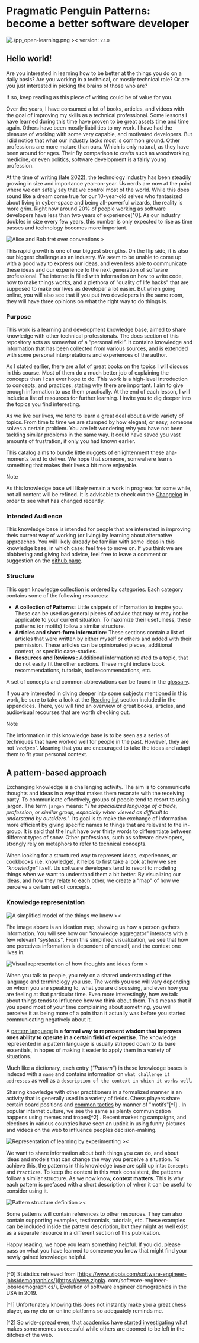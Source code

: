 # Pragmatic Penguin Patterns: become a better software developer

![./pp_open-learning.png ><](pp_open-learning.png)
version: <small>2.1.0</small>

## Hello world!

Are you interested in learning how to be better at the things you do on a daily basis?
Are you working in a technical, or mostly technical role?
Or are you just interested in picking the brains of those who are?

If so, keep reading as this piece of writing could be of value for you.

Over the years, I have consumed a lot of books, articles, and videos with the goal of improving my skills as a technical professional.
Some lessons I have learned during this time have proven to be great assets time and time again. Others have been mostly liabilities to 
my work.  I have had the pleasure of working with some very capable, and motivated developers. But I did notice that what our industry 
lacks most is common ground. Other professions are more mature than ours. Which is only natural, as they have been around for ages. Their 
By comparison to crafts such as woodworking, medicine, or even politics, software development is a fairly young profession. 

At the time of writing (late 2022), the technology industry has been steadily growing in size and importance year-on-year. 
Us nerds are now at the point where we can safely say that we control most of the world. While this does sound like a dream come true 
for our 10-year-old selves who fantasized about living in cyber-space and being all-powerful wizards, the reality is more grim.
Right now around 20% of people working as software developers have less than two years of experience[^0]. As our industry 
 doubles in size every few years, this number is only expected to rise as time passes and technology becomes more important.

![Alice and Bob fret over conventions >](./silly_standards.png ':size=420')

This rapid growth is one of our biggest strengths. On the flip side, it is also our biggest challenge as an industry.
We seem to be unable to come up with a good way to express our ideas, and even less able to communicate these ideas and our 
experience to the next generation of software professional. The internet is filled with information on how to write code, how to make 
things works, and a plethora of "quality of life hacks" that are supposed to make our lives as developer a lot easier.
But when going online, you will also see that if you put two developers in the same room, they will have three opinions on what the 
right way to do things is. 


### Purpose

This work is a learning and development knowledge base, aimed to share knowledge with other technical professionals.
The docs section of this repository acts as somewhat of a “personal wiki”. It contains knowledge and information that
has been collected from various sources, and is extended with some personal interpretations and
experiences of the author.

As I stated earlier, there are a lot of great books on the topics I will discuss in this course.
Most of them do a much better job of explaining the concepts than I can ever hope to do.
This work is a high-level introduction to concepts,  and practices, stating why there are important. I aim to give
enough information to use them practically. At the end of each lesson, I will include a list of resources for further learning.
I invite you to dig deeper into the topics you find interesting.

As we live our lives, we tend to learn a great deal about a wide variety of topics.
From time to time we are stumped by how elegant, or easy, someone solves a certain problem. You are left wondering
why you have not been tackling similar problems in the same way. It could have saved you vast amounts of frustration, if
only you had known earlier.

This catalog aims to bundle little nuggets of enlightenment these aha-moments tend to deliver.
We hope that someone, somewhere learns something that makes their lives a bit more enjoyable.

> [!NOTE]
> As this knowledge base will likely remain a work in progress for some while,
> not all content will be refined. It is advisable to check out the [Changelog](/X_Appendix/HOME?id=changelog) in order
> to see what has changed recently.

### Intended Audience

This knowledge base is intended for people that are interested in improving theis current way of working (or living)
by learning about alternative approaches.
You will likely already be familiar with some ideas in this knowledge base, in which case: feel free to
move on. If you think we are blabbering and giving bad advice, feel free to leave a comment or suggestion
on the [github page](https://github.com/sddevelopment-be/penguin-pragmatic-patterns).

### Structure

This open knowledge collection is ordered by categories. Each category contains some of the following
resources:

- **A collection of Patterns:** Little snippets of information to inspire you. These can be used as general pieces of
  advice that may or may not be applicable to your current situation. To maximize their usefulness, these patterns (or
  motifs) follow a similar structure.
- **Articles and short-form information:** These sections contain a list of articles that were written by either myself
  or others and added with their permission. These articles can be opinionated pieces, additional context, or specific
  case-studies.
- **Resources and Reviews :** Additional information related to a topic, that do not easily fit the other sections.
  These might include book recommendations, tutorials, tool recommendations, etc.

A set of concepts and common abbreviations can be found in the [glossary](/X_Appendix/Glossary/HOME).

If you are interested in diving deeper into some subjects mentioned in this work, be sure to take a look at
the [Reading list](/X_Appendix/Learning_Materials/HOME) section included in the appendices. There, you will find an
overview of great books, articles, and audiovisual recourses that are worth checking out.

> [!NOTE]
> The information in this knowledge base is to be seen as a series of techniques that have worked well for people in the past.
> However, they are not _'recipes'_. Meaning that you are encouraged to take the ideas and adapt them to fit your personal context.


## A pattern-based approach

Exchanging knowledge is a challenging activity. The aim is to communicate thoughts and ideas in a way that makes them
resonate with the receiving party. To communicate effectively, groups of people tend to resort to using jargon.
The term `jargon` means: _"The specialized language of a trade, profession, or similar group,
especially when viewed as difficult to understand by outsiders."_.
Its goal is to make the exchange of information more efficient by giving specific names to things that are relevant to
the in-group. It is said that the Inuit have over thirty words to differentiate between different types of snow.
Other professions, such as software developers, strongly rely on metaphors to refer to technical concepts.

When looking for a structured way to represent ideas, experiences, or cookbooks (i.e. knowledge), it helps to first take
a look at how we see _"knowledge"_ itself. Us software developers tend to resort to modeling things when we want to
understand them a bit better. By visualizing our ideas, and how they relate to each other, we create a "map" of how we
perceive a certain set of concepts.

### Knowledge representation

![A simplified model of the things we know ><](./knowledge_gathering.png ':size=680')

The image above is an ideation map, showing us how a person gathers information. You will see how our "knowledge aggregator" interacts with
a few relevant _"systems"_. From this simplified visualization, we see that how one perceives information is dependent of oneself, and the context
one lives in.

![Visual representation of how thoughts and ideas form >](structurizr-BeliefDomain.png ':size=360')

When you talk to people, you rely on a shared understanding of the language and terminology you use. The words you use will vary depending on
whom you are speaking to, what you are discussing, and even how you are feeling at that particular time. Even more interestingly,
how we talk about things tends to influence how we think about them. This means that if you spend most of your time complaining about something,
you will perceive it as being more of a pain than it actually was before you started communicating negatively about it.

A [pattern language](/X_Appendix/Glossary/HOME?id=pattern-language) is **a formal way to represent wisdom that improves ones ability to operate in a
certain field of expertise**. The
knowledge represented in a pattern language is usually stripped down to its bare essentials, in hopes of making it easier to apply them in a
variety of situations.

Much like a dictionary, each entry (_"Pattern"_) in these knowledge bases is indexed with a `name` and contains information
on `what challenge it addresses` as well as a `description of the context in which it works well`.

Sharing knowledge with other practitioners in a formalized manner is an activity that is generally used in a variety of fields. Chess
players share certain board positions and [common tactics](https://chesstempo.com/tactical-motifs) by manner of "motifs"[^1] . In popular
internet culture, we see the same as plenty communication happens using memes and tropes[^2] . Recent marketing campaigns, and
elections in various countries have seen an uptick in using funny pictures and videos on the web to influence peoples decision-making.

![Representation of learning by experimenting ><](./experimental-entities-Component.png ':size=520')

We want to share information about both things you can do, and about ideas and models that can change the way you perceive a situation. To achieve
this, the patterns in this knowledge base are split up into: `Concepts` and `Practices`. To keep the content in this work consistent, the patterns
follow a similar structure. As we now know, **context matters**. This is why each pattern is prefaced with a short description of when it can be
useful to consider using it.

![Pattern structure definition ><](./pattern_definition.png ':size=680')

Some patterns will contain references to other resources. They can also contain supporting examples, testimonials, tutorials, etc.
These examples can be included inside the pattern description, but they might as well exist as a separate resource in a different section of 
this publication.

Happy reading, we hope you learn something helpful. If you did, please pass on what you have learned to someone you know that might find 
your newly gained knowledge helpful.

---

[^0] Statistics retrieved from [https://www.zippia.com/software-engineer-jobs/demographics/](https://www.zippia.
com/software-engineer-jobs/demographics/), Evolution of software engineer demographics in the USA in 2019.

[^1] Unfortunately knowing this does not instantly make you a great chess player, as my elo on online platforms so adequately reminds me.

[^2] So wide-spread even, that academics have [started investigating](https://www.michelecoscia.com/?page_id=2070) what makes some memes
successful while others are doomed to be left in the ditches of the web.

